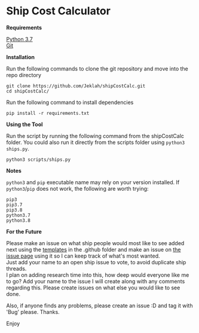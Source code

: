 # Ship Cost Calculator  

**Requirements**  

[Python 3.7](https://www.python.org/downloads/release/python-370/)  
[Git](https://git-scm.com/downloads)

**Installation**  

Run the following commands to clone the git repository and move into the repo directory

`git clone https://github.com/Jeklah/shipCostCalc.git`  
`cd shipCostCalc/`

Run the following command to install dependencies

`pip install -r requirements.txt`

**Using the Tool**  

Run the script by running the following command from the shipCostCalc folder.
You could also run it directly from the scripts folder using `python3 ships.py`.

`python3 scripts/ships.py`

**Notes**

`python3` and `pip` executable name may rely on your version installed.
If `python3`/`pip` does not work, the following are worth trying:

`pip3`  
`pip3.7`  
`pip3.8`  
`python3.7`  
`python3.8`

**For the Future**  

Please make an issue on what ship people would most like to see added next using 
the [templates](https://github.com/Jeklah/shipCostCalc/tree/master/.github/ISSUE_TEMPLATE) in the .github folder and make an issue on [the issue page](https://github.com/Jeklah/shipCostCalc/issues) using it so I can keep track of what's most wanted.   
Just add your name to an open ship issue to vote, to avoid duplicate ship threads.    
I plan on adding research time into this, how deep would everyone like me to go? Add your name to the issue I will create along with
any comments regarding this.
Please create issues on what else you would like to see done.  

Also, if anyone finds any problems, please create an issue :D and tag it with 'Bug' please. Thanks.

Enjoy
